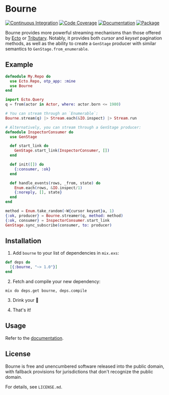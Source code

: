 # Bourne

[![Continuous Integration](https://img.shields.io/travis/mtwilliams/bourne/master.svg)](https://travis-ci.org/mtwilliams/bourne)
[![Code Coverage](https://img.shields.io/coveralls/mtwilliams/bourne/master.svg)](https://coveralls.io/github/mtwilliams/bourne)
[![Documentation](http://inch-ci.org/github/mtwilliams/bourne.svg)](http://inch-ci.org/github/mtwilliams/bourne)
[![Package](https://img.shields.io/hexpm/v/bourne.svg)](https://hex.pm/packages/bourne)

Bourne provides more powerful streaming mechanisms than those offered by [Ecto](https://github.com/elixir-ecto/ecto) or [Tributary](https://github.com/DavidAntaramian/tributary). Notably, it provides both *cursor* and *keyset* pagination methods, as well as the ability to create a `GenStage` producer with similar semantics to `GenStage.from_enumerable`.

## Example

```elixir
defmodule My.Repo do
  use Ecto.Repo, otp_app: :mine
  use Bourne
end

import Ecto.Query
q = from(actor in Actor, where: actor.born <= 1980)

# You can stream through an `Enumerable`:
Bourne.stream(q) |> Stream.each(&IO.inspect) |> Stream.run

# Alternatively, you can stream through a GenStage producer:
defmodule InspectorConsumer do
  use GenStage

  def start_link do
    GenStage.start_link(InspectorConsumer, [])
  end

  def init([]) do
    {:consumer, :ok}
  end

  def handle_events(rows, _from, state) do
    Enum.each(rows, &IO.inspect/1)
    {:noreply, [], state}
  end
end

method = Enum.take_random(~W{cursor keyset}a, 1)
{:ok, producer} = Bourne.streamer(q, method: method)
{:ok, consumer} = InspectorConsumer.start_link
GenStage.sync_subscribe(consumer, to: producer)
```

## Installation

  1. Add `bourne` to your list of dependencies in `mix.exs`:

  ```elixir
  def deps do
    [{:bourne, "~> 1.0"}]
  end
  ```

  2. Fetch and compile your new dependency:

  ```
  mix do deps.get bourne, deps.compile
  ```

  3. Drink your :tea:

  4. That's it!

## Usage

Refer to the [documentation](https://hexdocs.pm/bourne/Bourne.html).

## License

Bourne is free and unencumbered software released into the public domain, with fallback provisions for jurisdictions that don't recognize the public domain.

For details, see `LICENSE.md`.
